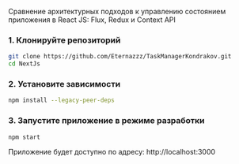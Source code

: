 Сравнение архитектурных подходов к управлению состоянием приложения в React JS: Flux, Redux и Context API

### 1. Клонируйте репозиторий

```bash
git clone https://github.com/Eternazzz/TaskManagerKondrakov.git
cd NextJs
```

### 2. Установите зависимости

```bash
npm install --legacy-peer-deps
```

### 3. Запустите приложение в режиме разработки

```bash
npm start
```

Приложение будет доступно по адресу: http://localhost:3000

